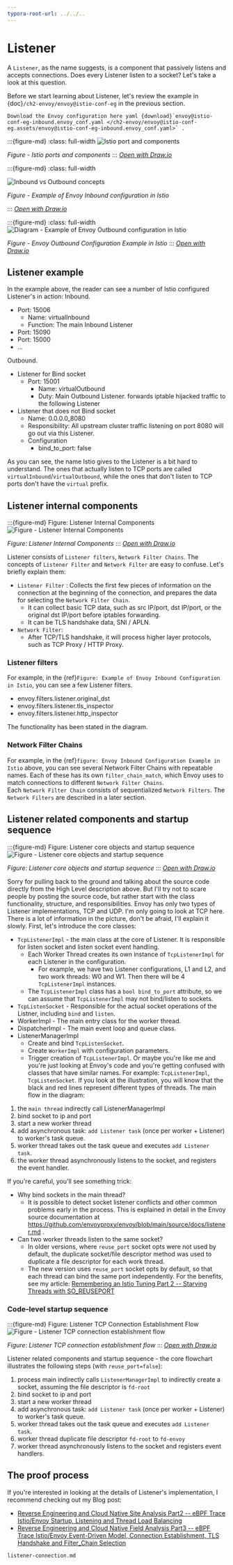 ```yaml
---
typora-root-url: ../../..
---
```


# Listener
A `Listener`, as the name suggests, is a component that passively listens and accepts connections. Does every Listener listen to a socket? Let's take a look at this question.

Before we start learning about Listener, let's review the example in {doc}`/ch2-envoy/envoy@istio-conf-eg` in the previous section.

```{note}
Download the Envoy configuration here yaml {download}`envoy@istio-conf-eg-inbound.envoy_conf.yaml </ch2-envoy/envoy@istio-conf-eg.assets/envoy@istio-conf-eg-inbound.envoy_conf.yaml>` .
```

:::{figure-md}
:class: full-width
<img src="/ch1-istio-arch/istio-ports-components.assets/istio-ports-components.drawio.svg" alt="Istio port and components">

*Figure - Istio ports and components*
:::
*[Open with Draw.io](https://app.diagrams.net/?ui=sketch#Uhttps%3A%2F%2Fistio-insider.mygraphql.com%2Fzh_CN%2Flatest%2F_images%2Fistio-ports-components.drawio.svg)*


:::{figure-md}
:class: full-width

<img src="/ch2-envoy/envoy@istio-conf-eg.assets/envoy@istio-conf-eg-inbound.drawio.svg" alt="Inbound vs Outbound concepts">

*Figure - Example of Envoy Inbound configuration in Istio*

:::
*[Open with Draw.io](https://app.diagrams.net/?ui=sketch#Uhttps%3A%2F%2Fistio-insider.mygraphql.com%2Fzh_CN%2Flatest%2F_images%2Fenvoy@istio-conf-eg-inbound.drawio.svg)*

:::{figure-md}
:class: full-width
<img src="/ch2-envoy/envoy@istio-conf-eg.assets/envoy@istio-conf-eg-outbound.drawio.svg" alt="Diagram - Example of Envoy Outbound configuration in Istio">

*Figure - Envoy Outbound Configuration Example in Istio*
:::
*[Open with Draw.io](https://app.diagrams.net/?ui=sketch#Uhttps%3A%2F%2Fistio-insider.mygraphql.com%2Fzh_CN%2Flatest%2F_images%2Fenvoy@istio-conf-eg-outbound.drawio.svg)*


## Listener example
In the example above, the reader can see a number of Istio configured Listener's in action:
Inbound.
- Port: 15006
   - Name: virtualInbound
   - Function: The main Inbound Listener
-  Port: 15090
-  Port: 15000
-  ...


Outbound.
- Listener for Bind socket
  - Port: 15001
    - Name: virtualOutbound
    - Duty: Main Outbound Listener. forwards iptable hijacked traffic to the following Listener
- Listener that does not Bind socket
  - Name: 0.0.0.0_8080
  - Responsibility: All upstream cluster traffic listening on port 8080 will go out via this Listener.
  - Configuration
    - bind_to_port: false

As you can see, the name Istio gives to the Listener is a bit hard to understand. The ones that actually listen to TCP ports are called `virtualInbound`/`virtualOutbound`, while the ones that don't listen to TCP ports don't have the `virtual` prefix.


## Listener internal components
:::{figure-md} Figure: Listener Internal Components
<img src="/ch2-envoy/arch/listener/listener.assets/listener.drawio.svg" alt="Figure - Listener Internal Components">

*Figure: Listener Internal Components*
:::
*[Open with Draw.io](https://app.diagrams.net/?ui=sketch#Uhttps%3A%2F%2Fistio-insider.mygraphql.com%2Fzh_CN%2Flatest%2F_images%2Flistener.drawio.svg)*

Listener consists of `Listener filters`, `Network Filter Chains`.
The concepts of `Listener Filter` and `Network Filter` are easy to confuse. Let's briefly explain them:
- `Listener Filter` : Collects the first few pieces of information on the connection at the beginning of the connection, and prepares the data for selecting the `Network Filter Chain`.
  - It can collect basic TCP data, such as src IP/port, dst IP/port, or the original dst IP/port before iptables forwarding.
  - It can be TLS handshake data, SNI / APLN.
- `Network Filter`: 
  - After TCP/TLS handshake, it will process higher layer protocols, such as TCP Proxy / HTTP Proxy.



### Listener filters
For example, in the {ref}`Figure: Example of Envoy Inbound Configuration in Istio`, you can see a few Listener filters.
 - envoy.filters.listener.original_dst
 - envoy.filters.listener.tls_inspector
 - envoy.filters.listener.http_inspector

The functionality has been stated in the diagram.

### Network Filter Chains
For example, in the {ref}`figure: Envoy Inbound Configuration Example in Istio` above, you can see several Network Filter Chains with repeatable names. Each of these has its own `filter_chain_match`, which Envoy uses to match connections to different `Network Filter Chains`.  
Each `Network Filter Chain` consists of sequentialized `Network Filters`. The `Network Filters` are described in a later section.


## Listener related components and startup sequence
:::{figure-md} Figure: Listener core objects and startup sequence
<img src="/ch2-envoy/arch/listener/listener.assets/listener-core-classes-startup-process.drawio.svg" alt="Figure - Listener core objects and startup sequence">

*Figure: Listener core objects and startup sequence*
:::
*[Open with Draw.io](https://app.diagrams.net/?ui=sketch#Uhttps%3A%2F%2Fistio-insider.mygraphql.com%2Fzh_CN%2Flatest%2F_images%2Flistener-core-classes-startup-process.drawio.svg)*

Sorry for pulling back to the ground and talking about the source code directly from the High Level description above. But I'll try not to scare people by posting the source code, but rather start with the class functionality, structure, and responsibilities.
Envoy has only two types of Listener implementations, TCP and UDP. I'm only going to look at TCP here. There is a lot of information in the picture, don't be afraid, I'll explain it slowly.
First, let's introduce the core classes:
- `TcpListenerImpl` - the main class at the core of Listener. It is responsible for listen socket and listen socket event handling.
  - Each Worker Thread creates its own instance of `TcpListenerImpl` for each Listener in the configuration.
    - For example, we have two Listener configurations, L1 and L2, and two work threads: W0 and W1. Then there will be 4 `TcpListenerImpl` instances. 
  - The `TcpListenerImpl` class has a `bool bind_to_port` attribute, so we can assume that `TcpListenerImpl` may not bind/listen to sockets.
- `TcpListenSocket` - Responsible for the actual socket operations of the Listner, including `bind` and `listen`.
- WorkerImpl - The main entry class for the worker thread.
- DispatcherImpl - The main event loop and queue class.
- ListenerManagerImpl
  - Create and bind `TcpListenSocket`.
  - Create `WorkerImpl` with configuration parameters.
  - Trigger creation of `TcpListenerImpl`.
Or maybe you're like me and you're just looking at Envoy's code and you're getting confused with classes that have similar names. For example: `TcpListenerImpl`, `TcpListenSocket`.
If you look at the illustration, you will know that the black and red lines represent different types of threads. The main flow in the diagram:
1. the `main thread` indirectly call ListenerManagerImpl
2. bind socket to ip and port
3. start a new worker thread
4. add asynchronous task: `add Listener task` (once per worker + Listener) to worker's task queue.
5. worker thread takes out the task queue and executes `add Listener task`.
6. the worker thread asynchronously listens to the socket, and registers the event handler.


If you're careful, you'll see something trick:
- Why bind sockets in the main thread?
  - It is possible to detect socket listener conflicts and other common problems early in the process. This is explained in detail in the Envoy source documentation at https://github.com/envoyproxy/envoy/blob/main/source/docs/listener.md .
- Can two worker threads listen to the same socket?
  - In older versions, where `reuse_port` socket opts were not used by default, the duplicate socket/file descriptor method was used to duplicate a file descriptor for each work thread.
  - The new version uses `reuse_port` socket opts by default, so that each thread can bind the same port independently. For the benefits, see my article: [Remembering an Istio Tuning Part 2 -- Starving Threads with SO_REUSEPORT](https://blog.mygraphql.com/zh/posts/cloud/istio/istio-tunning/istio-thread-balance/)


### Code-level startup sequence
:::{figure-md} Figure: Listener TCP Connection Establishment Flow
<img src="/ch2-envoy/arch/listener/listener.assets/envoy-classes-listen-flow.drawio.svg" alt="Figure - Listener TCP connection establishment flow">

*Figure: Listener TCP connection establishment flow*
:::
*[Open with Draw.io](https://app.diagrams.net/?ui=sketch#Uhttps%3A%2F%2Fistio-insider.mygraphql.com%2Fzh_CN%2Flatest%2F_images%2Fenvoy-classes-listen-flow.drawio.svg)*

Listener related components and startup sequence - the core flowchart illustrates the following steps (with `reuse_port=false`):
1. process main indirectly calls `ListenerManagerImpl` to indirectly create a socket, assuming the file descriptor is `fd-root`
2. bind socket to ip and port
3. start a new worker thread
4. add asynchronous task: `add Listener task` (once per worker + Listener) to worker's task queue.
5. worker thread takes out the task queue and executes `add Listener task`.
6. worker thread duplicate file descriptor `fd-root` to `fd-envoy`
7. worker thread asynchronously listens to the socket and registers event handlers.

## The proof process
If you're interested in looking at the details of Listener's implementation, I recommend checking out my Blog post:
 - [Reverse Engineering and Cloud Native Site Analysis Part2 -- eBPF Trace Istio/Envoy Startup, Listening and Thread Load Balancing](https://blog.mygraphql.com/en/posts/low-tec/trace/trace-istio/trace-istio-part2/)
 - [Reverse Engineering and Cloud Native Field Analysis Part3 -- eBPF Trace Istio/Envoy Event-Driven Model, Connection Establishment, TLS Handshake and Filter_Chain Selection](https://blog.mygraphql.com/en/posts/low-tec/trace/trace-istio/trace-istio-part3/)

```{toctree}
listener-connection.md
```
